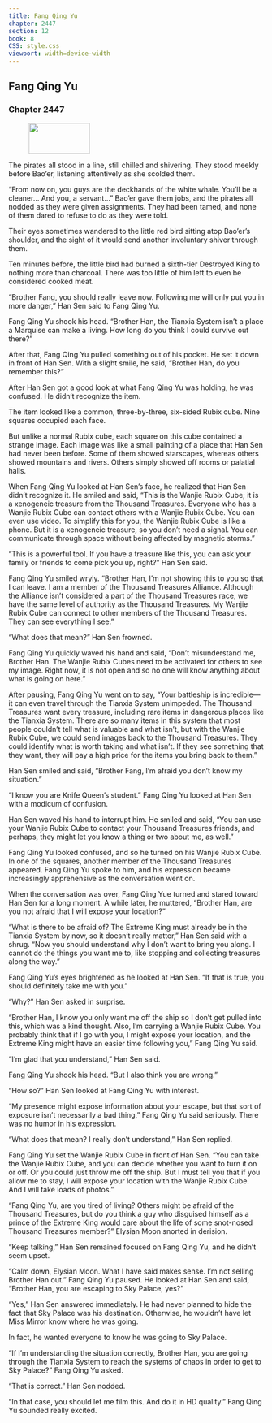 ```yaml
---
title: Fang Qing Yu
chapter: 2447
section: 12
book: 8
CSS: style.css
viewport: width=device-width
---
```


## Fang Qing Yu

### Chapter 2447

<figure>
	<img src="../Images/gem.gif" alt="" id="gem" width="120" height="60" />
</figure>

The pirates all stood in a line, still chilled and shivering. They stood meekly before Bao’er, listening attentively as she scolded them.

“From now on, you guys are the deckhands of the white whale. You’ll be a cleaner… And you, a servant…” Bao’er gave them jobs, and the pirates all nodded as they were given assignments. They had been tamed, and none of them dared to refuse to do as they were told.

Their eyes sometimes wandered to the little red bird sitting atop Bao’er’s shoulder, and the sight of it would send another involuntary shiver through them.

Ten minutes before, the little bird had burned a sixth-tier Destroyed King to nothing more than charcoal. There was too little of him left to even be considered cooked meat.

“Brother Fang, you should really leave now. Following me will only put you in more danger,” Han Sen said to Fang Qing Yu.

Fang Qing Yu shook his head. “Brother Han, the Tianxia System isn’t a place a Marquise can make a living. How long do you think I could survive out there?”

After that, Fang Qing Yu pulled something out of his pocket. He set it down in front of Han Sen. With a slight smile, he said, “Brother Han, do you remember this?”

After Han Sen got a good look at what Fang Qing Yu was holding, he was confused. He didn’t recognize the item.

The item looked like a common, three-by-three, six-sided Rubix cube. Nine squares occupied each face.

But unlike a normal Rubix cube, each square on this cube contained a strange image. Each image was like a small painting of a place that Han Sen had never been before. Some of them showed starscapes, whereas others showed mountains and rivers. Others simply showed off rooms or palatial halls.

When Fang Qing Yu looked at Han Sen’s face, he realized that Han Sen didn’t recognize it. He smiled and said, “This is the Wanjie Rubix Cube; it is a xenogeneic treasure from the Thousand Treasures. Everyone who has a Wanjie Rubix Cube can contact others with a Wanjie Rubix Cube. You can even use video. To simplify this for you, the Wanjie Rubix Cube is like a phone. But it is a xenogeneic treasure, so you don’t need a signal. You can communicate through space without being affected by magnetic storms.”

“This is a powerful tool. If you have a treasure like this, you can ask your family or friends to come pick you up, right?” Han Sen said.

Fang Qing Yu smiled wryly. “Brother Han, I’m not showing this to you so that I can leave. I am a member of the Thousand Treasures Alliance. Although the Alliance isn’t considered a part of the Thousand Treasures race, we have the same level of authority as the Thousand Treasures. My Wanjie Rubix Cube can connect to other members of the Thousand Treasures. They can see everything I see.”

“What does that mean?” Han Sen frowned.

Fang Qing Yu quickly waved his hand and said, “Don’t misunderstand me, Brother Han. The Wanjie Rubix Cubes need to be activated for others to see my image. Right now, it is not open and so no one will know anything about what is going on here.”

After pausing, Fang Qing Yu went on to say, “Your battleship is incredible—it can even travel through the Tianxia System unimpeded. The Thousand Treasures want every treasure, including rare items in dangerous places like the Tianxia System. There are so many items in this system that most people couldn’t tell what is valuable and what isn’t, but with the Wanjie Rubix Cube, we could send images back to the Thousand Treasures. They could identify what is worth taking and what isn’t. If they see something that they want, they will pay a high price for the items you bring back to them.”

Han Sen smiled and said, “Brother Fang, I’m afraid you don’t know my situation.”

“I know you are Knife Queen’s student.” Fang Qing Yu looked at Han Sen with a modicum of confusion.

Han Sen waved his hand to interrupt him. He smiled and said, “You can use your Wanjie Rubix Cube to contact your Thousand Treasures friends, and perhaps, they might let you know a thing or two about me, as well.”

Fang Qing Yu looked confused, and so he turned on his Wanjie Rubix Cube. In one of the squares, another member of the Thousand Treasures appeared. Fang Qing Yu spoke to him, and his expression became increasingly apprehensive as the conversation went on.

When the conversation was over, Fang Qing Yue turned and stared toward Han Sen for a long moment. A while later, he muttered, “Brother Han, are you not afraid that I will expose your location?”

“What is there to be afraid of? The Extreme King must already be in the Tianxia System by now, so it doesn’t really matter,” Han Sen said with a shrug. “Now you should understand why I don’t want to bring you along. I cannot do the things you want me to, like stopping and collecting treasures along the way.”

Fang Qing Yu’s eyes brightened as he looked at Han Sen. “If that is true, you should definitely take me with you.”

“Why?” Han Sen asked in surprise.

“Brother Han, I know you only want me off the ship so I don’t get pulled into this, which was a kind thought. Also, I’m carrying a Wanjie Rubix Cube. You probably think that if I go with you, I might expose your location, and the Extreme King might have an easier time following you,” Fang Qing Yu said.

“I’m glad that you understand,” Han Sen said.

Fang Qing Yu shook his head. “But I also think you are wrong.”

“How so?” Han Sen looked at Fang Qing Yu with interest.

“My presence might expose information about your escape, but that sort of exposure isn’t necessarily a bad thing,” Fang Qing Yu said seriously. There was no humor in his expression.

“What does that mean? I really don’t understand,” Han Sen replied.

Fang Qing Yu set the Wanjie Rubix Cube in front of Han Sen. “You can take the Wanjie Rubix Cube, and you can decide whether you want to turn it on or off. Or you could just throw me off the ship. But I must tell you that if you allow me to stay, I will expose your location with the Wanjie Rubix Cube. And I will take loads of photos.”

“Fang Qing Yu, are you tired of living? Others might be afraid of the Thousand Treasures, but do you think a guy who disguised himself as a prince of the Extreme King would care about the life of some snot-nosed Thousand Treasures member?” Elysian Moon snorted in derision.

“Keep talking,” Han Sen remained focused on Fang Qing Yu, and he didn’t seem upset.

“Calm down, Elysian Moon. What I have said makes sense. I’m not selling Brother Han out.” Fang Qing Yu paused. He looked at Han Sen and said, “Brother Han, you are escaping to Sky Palace, yes?”

“Yes,” Han Sen answered immediately. He had never planned to hide the fact that Sky Palace was his destination. Otherwise, he wouldn’t have let Miss Mirror know where he was going.

In fact, he wanted everyone to know he was going to Sky Palace.

“If I’m understanding the situation correctly, Brother Han, you are going through the Tianxia System to reach the systems of chaos in order to get to Sky Palace?” Fang Qing Yu asked.

“That is correct.” Han Sen nodded.

“In that case, you should let me film this. And do it in HD quality.” Fang Qing Yu sounded really excited.
